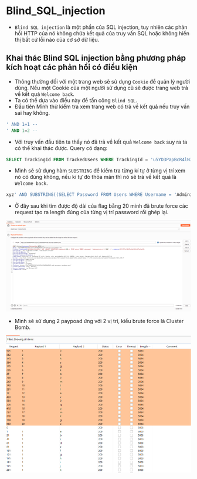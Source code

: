 # Blind_SQL_injection

- `Blind SQL injection` là một phần của SQL injection, tuy nhiên các phản hồi HTTP của nó không chứa kết quả của truy vấn SQL hoặc không hiển thị bất cứ lỗi nào của cơ sở dữ liệu.

## Khai thác Blind SQL injection bằng phương pháp kích hoạt các phản hồi có điều kiện

- Thông thường đối với một trang web sẽ sử dụng `Cookie` để quản lý người dùng. Nếu một Cookie của một người sử dụng cũ sẽ được trang web trả về kết quả `Welcome back`.
- Ta có thể dựa vào điều này để tấn công `Blind SQL`.
- Đầu tiên Mình thử kiểm tra xem trang web có trả về kết quả nếu truy vấn sai hay không.

```sql
' AND 1=1 -- 
' AND 1=2 --
```

- Với truy vấn đầu tiên ta thấy nó đã trả về kết quả `Welcome back` suy ra ta có thể khai thác được. Query có dạng:

```sql
SELECT TrackingId FROM TrackedUsers WHERE TrackingId = 'u5YD3PapBcR4lN3e7Tj4'
```

- Mình sẽ sử dụng hàm `SUBSTRING` để kiểm tra từng kí tự ở từng vị trí xem nó có đúng không, nếu kí tự đó thỏa mãn thì nó sẽ trả về kết quả là `Welcome back`.

```sql
xyz' AND SUBSTRING((SELECT Password FROM Users WHERE Username = 'Administrator'), 1, 1) > 'm
```

- Ở đây sau khi tìm được độ dài của flag bằng 20 mình đã brute force các request tạo ra length đúng của từng vị trí password rồi ghép lại.

![](pic1.png)

- Mình sẽ sử dụng 2 paypoad ứng với 2 vị trí, kiểu brute force là Cluster Bomb.

![](pic2.png)

